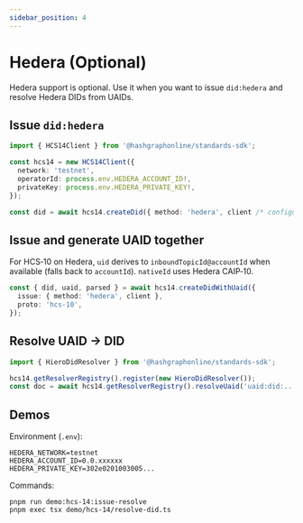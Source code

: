 ```yaml
---
sidebar_position: 4
---
```


# Hedera (Optional)

Hedera support is optional. Use it when you want to issue `did:hedera` and resolve Hedera DIDs from UAIDs.

## Issue `did:hedera`

```ts
import { HCS14Client } from '@hashgraphonline/standards-sdk';

const hcs14 = new HCS14Client({
  network: 'testnet',
  operatorId: process.env.HEDERA_ACCOUNT_ID!,
  privateKey: process.env.HEDERA_PRIVATE_KEY!,
});

const did = await hcs14.createDid({ method: 'hedera', client /* configured Hedera Client */ });
```

## Issue and generate UAID together

For HCS‑10 on Hedera, `uid` derives to `inboundTopicId@accountId` when available (falls back to `accountId`). `nativeId` uses Hedera CAIP‑10.

```ts
const { did, uaid, parsed } = await hcs14.createDidWithUaid({
  issue: { method: 'hedera', client },
  proto: 'hcs-10',
});
```

## Resolve UAID → DID

```ts
import { HieroDidResolver } from '@hashgraphonline/standards-sdk';

hcs14.getResolverRegistry().register(new HieroDidResolver());
const doc = await hcs14.getResolverRegistry().resolveUaid('uaid:did:...');
```

## Demos

Environment (`.env`):

```
HEDERA_NETWORK=testnet
HEDERA_ACCOUNT_ID=0.0.xxxxxx
HEDERA_PRIVATE_KEY=302e0201003005...
```

Commands:

```
pnpm run demo:hcs-14:issue-resolve
pnpm exec tsx demo/hcs-14/resolve-did.ts
```

